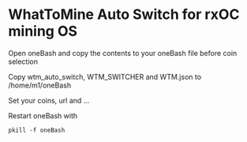 # WhatToMine Auto Switch for rxOC mining OS

Open oneBash and copy the contents to your oneBash file before coin selection

Copy wtm_auto_switch, WTM_SWITCHER and WTM.json to /home/m1/oneBash

Set your coins, url and ... 

Restart oneBash with 

`pkill -f oneBash`
